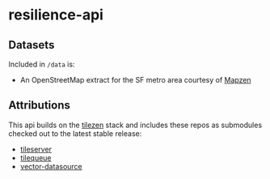 # resilience-api




## Datasets

Included in `/data` is:

- An OpenStreetMap extract for the SF metro area courtesy of [Mapzen](https://mapzen.com/data/metro-extracts/metro/san-francisco_california/)

## Attributions

This api builds on the [tilezen](https://github.com/tilezen) stack and includes these repos as submodules checked out to the latest stable release:

- [tileserver](https://github.com/tilezen/tileserver)
- [tilequeue](https://github.com/tilezen/tilequeue)
- [vector-datasource](https://github.com/tilezen/vector-datasource)
